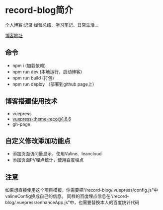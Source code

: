 # record-blog简介
个人博客:记录 经验总结、学习笔记、日常生活...

[博客地址](https://easysimple.github.io/record-blog/)

## 命令
- npm i (加载依赖)
- npm run dev (本地运行，启动博客)
- npm run build (打包)
- npm run deploy （部署到github page上）

## 博客搭建使用技术
- vuepress
- vuepress-theme-reco@1.6.6
- gh-page

## 自定义修改添加功能点

- 添加页面访问量显示，使用Valine、leancloud
- 添加页面PV埋点统计，使用百度埋点

## 注意
如果想直接使用这个项目模板，你需要把“/record-blog/.vuepress/config.js”中valineConfig换成自己的信息。
同样的百度埋点信息在“/record-blog/.vuepress/enhanceApp.js”中，也需要替换本人的百度统计代码